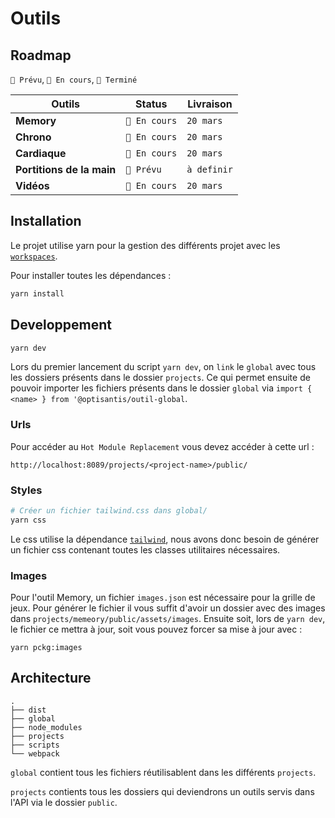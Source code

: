 # Outils

## Roadmap

`🎯 Prévu`, `🚧 En cours`, `🎉 Terminé`

| Outils                    | Status       | Livraison   |
| ------------------------- | ------------ | ----------- |
| **Memory**                | `🚧 En cours` | `20 mars`   |
| **Chrono**                | `🚧 En cours` | `20 mars`   |
| **Cardiaque**             | `🚧 En cours` | `20 mars`   |
| **Portitions de la main** | `🎯 Prévu`    | `à definir` |
| **Vidéos**                | `🚧 En cours` | `20 mars`   |

## Installation

Le projet utilise yarn pour la gestion des différents projet avec les [`workspaces`](https://classic.yarnpkg.com/en/docs/workspaces/).

Pour installer toutes les dépendances :

```bash
yarn install
```

## Developpement

```bash
yarn dev
```

Lors du premier lancement du script `yarn dev`, on `link` le `global` avec tous les dossiers présents dans le dossier `projects`. Ce qui permet ensuite de pouvoir importer les fichiers présents dans le dossier `global` via `import { <name> } from '@optisantis/outil-global`.

### Urls

Pour accéder au `Hot Module Replacement` vous devez accéder à cette url :

`http://localhost:8089/projects/<project-name>/public/`

### Styles

```bash
# Créer un fichier tailwind.css dans global/
yarn css
```

Le css utilise la dépendance [`tailwind`](https://tailwindcss.com/), nous avons donc besoin de générer un fichier css contenant toutes les classes utilitaires nécessaires.

### Images

Pour l'outil Memory, un fichier `images.json` est nécessaire pour la grille de jeux. Pour générer le fichier il vous suffit d'avoir un dossier avec des images dans `projects/memeory/public/assets/images`. Ensuite soit, lors de `yarn dev`, le fichier ce mettra à jour, soit vous pouvez forcer sa mise à jour avec :

```
yarn pckg:images
```

## Architecture

```
.
├── dist
├── global
├── node_modules
├── projects
├── scripts
└── webpack
```

`global` contient tous les fichiers réutilisablent dans les différents `projects`.

`projects` contients tous les dossiers qui deviendrons un outils servis dans l'API via le dossier `public`.

